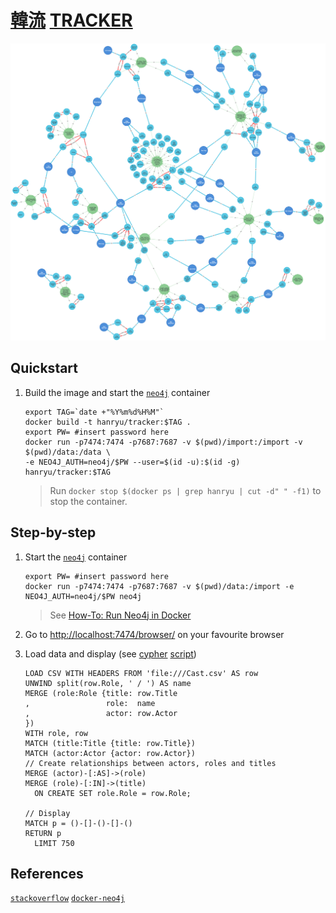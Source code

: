 [韓流][Hanryu] [TRACKER][data]	
===
![](assets/graph.png)

[cypher]: https://neo4j.com/developer/cypher/
[data]: https://docs.google.com/spreadsheets/d/1jfbcvcDfWjKBTsL-sfY0QOJCE33ou75tL_Or-CJ2ijA/edit?usp=sharing
[Hanryu]: https://en.wikipedia.org/wiki/Korean_wave
[`neo4j`]: https://neo4j.com/developer/docker-run-neo4j/
[166]: https://github.com/neo4j/docker-neo4j/issues/166
[48357238]: https://stackoverflow.com/questions/48357238/how-can-i-run-cypher-scripts-on-startup-of-a-neo4j-docker-container

Quickstart
---
1. Build the image and start the [`neo4j`] container
    ```shell script
    export TAG=`date +"%Y%m%d%H%M"`
    docker build -t hanryu/tracker:$TAG .
    export PW= #insert password here
    docker run -p7474:7474 -p7687:7687 -v $(pwd)/import:/import -v $(pwd)/data:/data \
    -e NEO4J_AUTH=neo4j/$PW --user=$(id -u):$(id -g) hanryu/tracker:$TAG
    ```
   
   > Run `docker stop $(docker ps | grep hanryu | cut -d" " -f1)` to stop the container.

Step-by-step
---
1. Start the [`neo4j`] container
    ```shell script
    export PW= #insert password here
    docker run -p7474:7474 -p7687:7687 -v $(pwd)/data:/import -e NEO4J_AUTH=neo4j/$PW neo4j
    ```
    > See [How-To: Run Neo4j in Docker][`neo4j`]

1. Go to [http://localhost:7474/browser/](http://localhost:7474/browser/) on your favourite browser
1. Load data and display (see [cypher] [script](hanryu.cypher))
    ```cypher
    LOAD CSV WITH HEADERS FROM 'file:///Cast.csv' AS row
    UNWIND split(row.Role, ' / ') AS name
    MERGE (role:Role {title: row.Title
    ,                 role:  name
    ,                 actor: row.Actor
    })
    WITH role, row
    MATCH (title:Title {title: row.Title})
    MATCH (actor:Actor {actor: row.Actor})
    // Create relationships between actors, roles and titles
    MERGE (actor)-[:AS]->(role)
    MERGE (role)-[:IN]->(title)
      ON CREATE SET role.Role = row.Role;
   
    // Display
    MATCH p = ()-[]-()-[]-()
    RETURN p
      LIMIT 750
    ```

References
---
[`stackoverflow`][48357238]
[`docker-neo4j`][166]
